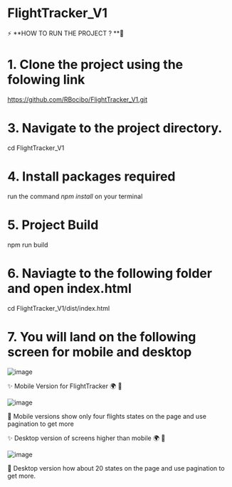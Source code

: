 # FlightTracker_V1 

⚡ **HOW TO RUN THE PROJECT ? **👷
# 1.  Clone the project using the folowing link

https://github.com/RBocibo/FlightTracker_V1.git
 
# 3. Navigate to the project directory.

cd FlightTracker_V1 

# 4.  Install packages required
  run the command *npm install* on your terminal 

# 5. Project Build

  npm run build
  
# 6.  Naviagte to the following folder and open index.html
 
 cd FlightTracker_V1/dist/index.html
  
# 7. You will land on the following screen for mobile and desktop

![image](https://github.com/RBocibo/FlightTracker_V1/assets/99795114/e9ae741a-6b8d-4027-befd-825f4cedb3c4)


:sparkles: Mobile Version for FlightTracker :earth_africa: :round_pushpin:

![image](https://github.com/RBocibo/FlightTracker_V1/assets/99795114/d04abf9e-8de7-4eef-a266-2bd3a2d82028)

:radio_button: Mobile versions show only four flights states on the page and use pagination to get more


:sparkles: Desktop version of screens higher than mobile :earth_africa: :round_pushpin:

![image](https://github.com/RBocibo/FlightTracker_V1/assets/99795114/9625fe20-9393-4fd8-9fae-3fe44de37825)

:radio_button: Desktop version how about 20 states on the page and use pagination to get more.
